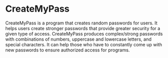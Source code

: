 # CreateMyPass
CreateMyPass is a program that creates random passwords for users. 
It helps users create stronger passwords that provide greater security for a given type of access.
CreateMyPass produces complex/strong passwords with combinations of numbers, uppercase and lowercase letters, and special characters.
It can help those who have to constantly come up with new passwords to ensure authorized access for programs.
